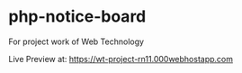 # php-notice-board
For project work of Web Technology



Live Preview at: https://wt-project-rn11.000webhostapp.com
